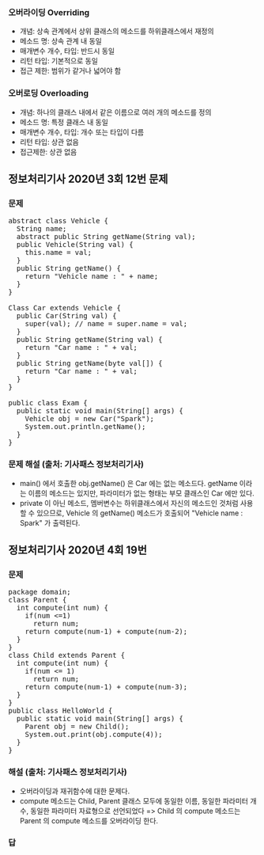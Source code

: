 ### 오버라이딩 Overriding

- 개념: 상속 관계에서 상위 클래스의 메소드를 하위클래스에서 재정의
- 메소드 명: 상속 관계 내 동일
- 매개변수 개수, 타입: 반드시 동일
- 리턴 타입: 기본적으로 동일
- 접근 제한: 범위가 같거나 넓어야 함

### 오버로딩 Overloading

- 개념: 하나의 클래스 내에서 같은 이름으로 여러 개의 메소드를 정의
- 메소드 명: 특정 클래스 내 동일
- 매개변수 개수, 타입: 개수 또는 타입이 다름
- 리턴 타입: 상관 없음
- 접근제한: 상관 없음

## 정보처리기사 2020년 3회 12번 문제

### 문제

<pre>
abstract class Vehicle {
  String name;
  abstract public String getName(String val);
  public Vehicle(String val) {
    this.name = val;
  }
  public String getName() {
    return "Vehicle name : " + name;
  }
}

Class Car extends Vehicle {
  public Car(String val) {
    super(val); // name = super.name = val;
  }
  public String getName(String val) {
    return "Car name : " + val;
  }
  public String getName(byte val[]) {
    return "Car name : " + val;
  }
}

public class Exam {
  public static void main(String[] args) {
    Vehicle obj = new Car("Spark");
    System.out.println.getName();
  }
}
</pre>

### 문제 해설 (출처: 기사패스 정보처리기사)

- main() 에서 호출한 obj.getName() 은 Car 에는 없는 메소드다.
  getName 이라는 이름의 메소드는 있지만, 파라미터가 없는 형태는 부모 클래스인 Car 에만 있다.
- private 이 아닌 메소드, 멤버변수는 하위클래스에서 자신의 메소드인 것처럼 사용할 수 있으므로, Vehicle 의 getName() 메소드가 호출되어 "Vehicle name : Spark" 가 출력된다.

## 정보처리기사 2020년 4회 19번

### 문제

<pre>
package domain;
class Parent {
  int compute(int num) {
    if(num <=1)
      return num;
    return compute(num-1) + compute(num-2);
  }
}
class Child extends Parent {
  int compute(int num) {
    if(num <= 1)
      return num;
    return compute(num-1) + compute(num-3);
  }
}
public class HelloWorld {
  public static void main(String[] args) {
    Parent obj = new Child();
    System.out.print(obj.compute(4));
  }
}
</pre>

### 해설 (출처: 기사패스 정보처리기사)

- 오버라이딩과 재귀함수에 대한 문제다.
- compute 메소드는 Child, Parent 클래스 모두에 동일한 이름, 동일한 파라미터 개수, 동일한 파라미터 자료형으로 선언되었다 => Child 의 compute 메소드는 Parent 의 compute 메소드를 오버라이딩 한다.

### 답
